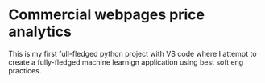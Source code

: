 # Commercial webpages price analytics
 This is my first full-fledged python project with VS code where I attempt to create a fully-fledged machine learnign application using best soft eng practices.

